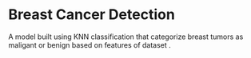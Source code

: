 <h1>Breast Cancer Detection</h1>

A model built using KNN classification that categorize
breast tumors as maligant or benign based on features of
dataset .
